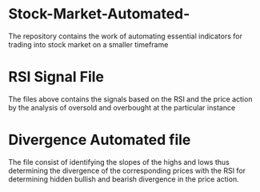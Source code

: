 # Stock-Market-Automated-
The repository contains the work of automating essential indicators for trading into stock market on a smaller timeframe 
# RSI Signal File
The files above contains the signals based on the RSI and the price action by the analysis of oversold and overbought at the particular instance 
# Divergence Automated file 
The file consist of identifying the slopes of the highs and lows thus determining the divergence of the corresponding prices with the RSI for determining hidden bullish and bearish divergence in the price action.
